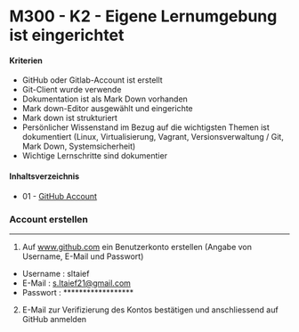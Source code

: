 M300 - K2 - Eigene Lernumgebung ist eingerichtet
===================

#### Kriterien

* GitHub oder Gitlab-Account ist erstellt
* Git-Client wurde verwende
* Dokumentation ist als Mark Down vorhanden
* Mark down-Editor ausgewählt und eingerichte
* Mark down ist strukturiert
* Persönlicher Wissenstand im Bezug auf die wichtigsten Themen ist dokumentiert (Linux, Virtualisierung, Vagrant, Versionsverwaltung /  Git, Mark Down, Systemsicherheit)
* Wichtige Lernschritte sind dokumentier

#### Inhaltsverzeichnis

* 01 - [GitHub Account](#-01---github-account)





### Account erstellen
***
1. Auf www.github.com ein Benutzerkonto erstellen (Angabe von Username, E-Mail und Passwort)
* Username  : sltaief
* E-Mail    : s.ltaief21@gmail.com
* Passwort  : ******************
2. E-Mail zur Verifizierung des Kontos bestätigen und anschliessend auf GitHub anmelden

